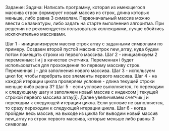 Задание: Задача: Написать программу, которая из имеющегося массива строк формирует новый массив из строк, длина которых меньше, либо равна 3 символам. Первоначальный массив можно ввести с клавиатуры, либо задать на старте выполнения алгоритма. При решении не рекомендуется пользоваться коллекциями, лучше обойтись исключительно массивами.

Шаг 1 - инициализируем массив строк array с заданными символами по примеру.
Создаем второй пустой массив строк new_array, куда будем потом помещать строки из первого массива.
Шаг 2 - инициализуем 2 переменные: i и j в качестве счетчика. Переменная i будет использоваться для прохождения по первому массиву строк. Переменная j - для заполнения нового массива. 
Шаг 3 - используем цикл for, чтобы перебрать все элементы первого массива.
Шаг 4 - на каждой итерации цикла проверяем условие - длина текущей строки меньше либо  равна 3?
Шаг 5 - если условие выполняется, то переходим к следующему шагу и заполняем новый массив с индексом j текущей строкой первого массива array[i]. Далее увеличиваем счетчик j и переходим к следующей итерации цикла.
Если условие не выполняется, то сразу переходим к следующей итерации цикла.
Шаг 6 - когда пройдем весь массив, на выходе из цикла for выводим новый массив new_array из строк первого массива, которые меньше либо равны 3 символам.
